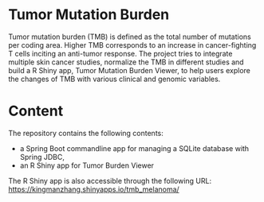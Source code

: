 # Tumor Mutation Burden
Tumor mutation burden (TMB) is defined as the total number of mutations per coding area. Higher TMB corresponds to an increase in cancer-fighting T cells inciting an anti-tumor response. The project tries to integrate multiple skin cancer studies, normalize the TMB in different studies and build a R Shiny app, Tumor Mutation Burden Viewer, to help users explore the changes of TMB with various clinical and genomic variables. 

# Content
The repository contains the following contents:

- a Spring Boot commandline app for managing a SQLite database with Spring JDBC, 
- an R Shiny app for Tumor Burden Viewer

The R Shiny app is also accessible through the following URL:
https://kingmanzhang.shinyapps.io/tmb_melanoma/
